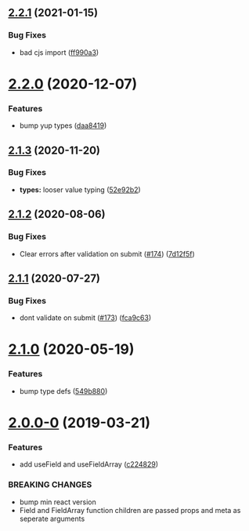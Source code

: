 ## [2.2.1](https://github.com/jquense/react-formal/compare/v2.2.0...v2.2.1) (2021-01-15)


### Bug Fixes

* bad cjs import ([ff990a3](https://github.com/jquense/react-formal/commit/ff990a34ae3203b91af48273830a9c032335e431))





# [2.2.0](https://github.com/jquense/react-formal/compare/v2.1.3...v2.2.0) (2020-12-07)


### Features

* bump yup types ([daa8419](https://github.com/jquense/react-formal/commit/daa841995df8bcedb0536f1fa424d82928d2b96f))





## [2.1.3](https://github.com/jquense/react-formal/compare/v2.1.2...v2.1.3) (2020-11-20)


### Bug Fixes

* **types:** looser value typing ([52e92b2](https://github.com/jquense/react-formal/commit/52e92b2))





## [2.1.2](https://github.com/jquense/react-formal/compare/v2.1.1...v2.1.2) (2020-08-06)


### Bug Fixes

* Clear errors after validation on submit ([#174](https://github.com/jquense/react-formal/issues/174)) ([7d12f5f](https://github.com/jquense/react-formal/commit/7d12f5f))





## [2.1.1](https://github.com/jquense/react-formal/compare/v2.1.0...v2.1.1) (2020-07-27)


### Bug Fixes

* dont validate on submit ([#173](https://github.com/jquense/react-formal/issues/173)) ([fca9c63](https://github.com/jquense/react-formal/commit/fca9c63))





# [2.1.0](https://github.com/jquense/react-formal/compare/v2.0.0...v2.1.0) (2020-05-19)


### Features

* bump type defs ([549b880](https://github.com/jquense/react-formal/commit/549b880574f086894c39f9b7d9e766c6861c42c0))





# [2.0.0-0](https://github.com/jquense/react-formal/compare/v1.0.0...v2.0.0-0) (2019-03-21)


### Features

* add useField and useFieldArray ([c224829](https://github.com/jquense/react-formal/commit/c224829))


### BREAKING CHANGES

* bump min react version
* Field and FieldArray function children are passed props and meta as seperate arguments



